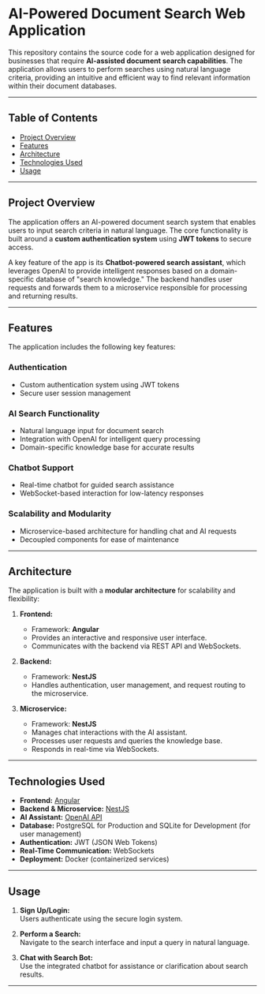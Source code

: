 # AI-Powered Document Search Web Application

This repository contains the source code for a web application designed for businesses that require **AI-assisted document search capabilities**. The application allows users to perform searches using natural language criteria, providing an intuitive and efficient way to find relevant information within their document databases.

---

## Table of Contents

- [Project Overview](#project-overview)
- [Features](#features)
- [Architecture](#architecture)
- [Technologies Used](#technologies-used)
- [Usage](#usage)


---

## Project Overview

The application offers an AI-powered document search system that enables users to input search criteria in natural language. The core functionality is built around a **custom authentication system** using **JWT tokens** to secure access.

A key feature of the app is its **Chatbot-powered search assistant**, which leverages OpenAI to provide intelligent responses based on a domain-specific database of "search knowledge." The backend handles user requests and forwards them to a microservice responsible for processing and returning results.

---

## Features

The application includes the following key features:

### Authentication
- Custom authentication system using JWT tokens
- Secure user session management

### AI Search Functionality
- Natural language input for document search
- Integration with OpenAI for intelligent query processing
- Domain-specific knowledge base for accurate results

### Chatbot Support
- Real-time chatbot for guided search assistance
- WebSocket-based interaction for low-latency responses

### Scalability and Modularity
- Microservice-based architecture for handling chat and AI requests
- Decoupled components for ease of maintenance

---

## Architecture

The application is built with a **modular architecture** for scalability and flexibility:

1. **Frontend:**  
   - Framework: **Angular**  
   - Provides an interactive and responsive user interface.  
   - Communicates with the backend via REST API and WebSockets.

2. **Backend:**  
   - Framework: **NestJS**  
   - Handles authentication, user management, and request routing to the microservice.

3. **Microservice:**  
   - Framework: **NestJS**  
   - Manages chat interactions with the AI assistant.  
   - Processes user requests and queries the knowledge base.  
   - Responds in real-time via WebSockets.

---

## Technologies Used

- **Frontend:** [Angular](https://angular.io/)
- **Backend & Microservice:** [NestJS](https://nestjs.com/)
- **AI Assistant:** [OpenAI API](https://openai.com/)
- **Database:** PostgreSQL for Production and SQLite for Development (for user management)
- **Authentication:** JWT (JSON Web Tokens)
- **Real-Time Communication:** WebSockets
- **Deployment:** Docker (containerized services)

---

## Usage

1. **Sign Up/Login:**  
   Users authenticate using the secure login system.

2. **Perform a Search:**  
   Navigate to the search interface and input a query in natural language.

3. **Chat with Search Bot:**  
   Use the integrated chatbot for assistance or clarification about search results.

---

